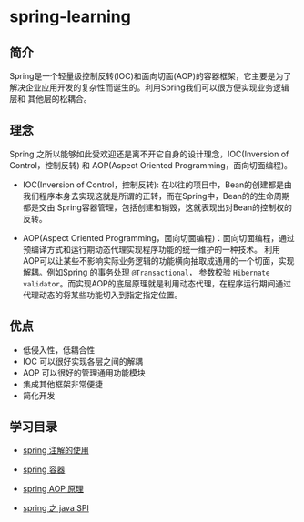 # spring-learning

## 简介
Spring是一个轻量级控制反转(IOC)和面向切面(AOP)的容器框架，它主要是为了解决企业应用开发的复杂性而诞生的。利用Spring我们可以很方便实现业务逻辑层和
其他层的松耦合。

## 理念
Spring 之所以能够如此受欢迎还是离不开它自身的设计理念，IOC(Inversion of Control，控制反转) 和 AOP(Aspect Oriented Programming，面向切面编程)。

- IOC(Inversion of Control，控制反转): 在以往的项目中，Bean的创建都是由我们程序本身去实现这就是所谓的正转，而在Spring中，Bean的的生命周期都是交由
Spring容器管理，包括创建和销毁，这就表现出对Bean的控制权的反转。


- AOP(Aspect Oriented Programming，面向切面编程)：面向切面编程，通过预编译方式和运行期动态代理实现程序功能的统一维护的一种技术。
利用AOP可以让某些不影响实际业务逻辑的功能横向抽取成通用的一个切面，实现解耦。例如Spring 的事务处理 `@Transactional`，
参数校验 `Hibernate validator`。而实现AOP的底层原理就是利用动态代理，在程序运行期间通过代理动态的将某些功能切入到指定指定位置。


## 优点

- 低侵入性，低耦合性
- IOC 可以很好实现各层之间的解耦
- AOP 可以很好的管理通用功能模块
- 集成其他框架非常便捷
- 简化开发

## 学习目录

- [spring 注解的使用](https://gitee.com/leofee/spring-learning/tree/master/spring-learning-annotation)

- [spring 容器](https://gitee.com/leofee/spring-learning/tree/master/spring-learning-container)

- [spring AOP 原理](https://gitee.com/leofee/spring-learning/tree/master/spring-learning-aop)

- [spring 之 java SPI](https://gitee.com/leofee/spring-learning/tree/master/spring-learning-spi)